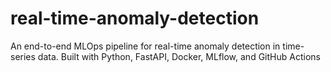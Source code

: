 # real-time-anomaly-detection
An end-to-end MLOps pipeline for real-time anomaly detection in time-series data. Built with Python, FastAPI, Docker, MLflow, and GitHub Actions
